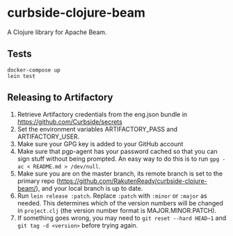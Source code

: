 # curbside-clojure-beam

A Clojure library for Apache Beam.

## Tests

```
docker-compose up
lein test
```

## Releasing to Artifactory

1. Retrieve Artifactory credentials from the eng.json bundle in
   https://github.com/Curbside/secrets
2. Set the environment variables ARTIFACTORY_PASS and ARTIFACTORY_USER.
3. Make sure your GPG key is added to your GitHub account
4. Make sure that pgp-agent has your password cached so that you can sign stuff without being prompted. An easy way to do this is to run `gpg -ac < README.md > /dev/null`.
5. Make sure you are on the master branch, its remote branch is set to the primary repo (https://github.com/RakutenReady/curbside-clojure-beam/), and your local branch is up to date.
6. Run `lein release :patch`. Replace `:patch` with `:minor` or `:major` as needed. This determines which of the version numbers will be changed in `project.clj` (the version number format is MAJOR.MINOR.PATCH).
7. If something goes wrong, you may need to `git reset --hard HEAD~1` and `git tag -d <version>` before trying again.
